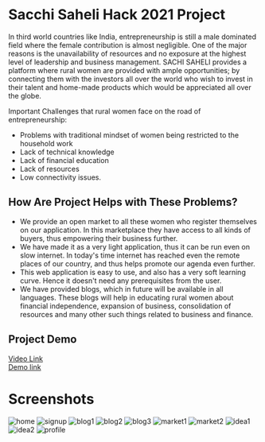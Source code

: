 # Sacchi Saheli Hack 2021 Project

In third world countries like India, entrepreneurship is still a male dominated field where the female contribution is almost negligible. One of the major reasons is the unavailability of resources and no exposure at the highest level of leadership and business management.
SACHI SAHELI provides a platform where rural women are provided with ample opportunities; by connecting them with the investors all over the world who wish to invest in their talent and home-made products which would be appreciated all over the globe.

Important Challenges that rural women face on the road of entrepreneurship:	
	
 <ul>
      <li>Problems with traditional mindset of women being restricted to the household work</li>	
      <li>Lack of technical knowledge</li>	  
      <li>Lack of financial education</li>	  
      <li>Lack of resources</li>	  	
      <li>Low connectivity issues.</li>	  		
 </ul>

## How Are Project Helps with These Problems?

<ul>
  <li> We provide an open market to all these women who register themselves on our application. In this marketplace they have access to all kinds of buyers, thus empowering their business further. </li>  		
  <li> We have made it as a very light application, thus it can be run even on slow internet. In today's time internet has reached even the remote places of our country, and thus helps promote our agenda even further.</li>
  <li> This web application is easy to use, and also has a very soft learning curve. Hence it doesn't need any prerequisites from the user.</li> 
  <li> We have provided blogs, which in future will be available in all languages. These blogs will help in educating rural women about financial independence, expansion of business, consolidation of resources and many other such things related to business and finance.</li>
</ul>


## Project Demo
<a href = "https://youtu.be/jshM6aHifXA"> Video Link </a>
<br>
<a href = "https://aansh-01.github.io/hack-2021-jan-v1/main/main.html"> Demo link </a>

# Screenshots

![home](https://github.com/divyanshTyagi/hack-2021-jan-v1/blob/main/photos/home%20page.JPG)
![signup](https://github.com/divyanshTyagi/hack-2021-jan-v1/blob/main/photos/signup.JPG)
![blog1](https://github.com/divyanshTyagi/hack-2021-jan-v1/blob/main/photos/blog%201.JPG)
![blog2](https://github.com/divyanshTyagi/hack-2021-jan-v1/blob/main/photos/blogs%202.JPG)
![blog3](https://github.com/divyanshTyagi/hack-2021-jan-v1/blob/main/photos/blog%203.JPG)
![market1](https://github.com/divyanshTyagi/hack-2021-jan-v1/blob/main/photos/market%201.JPG)
![market2](https://github.com/divyanshTyagi/hack-2021-jan-v1/blob/main/photos/market%202.JPG)
![idea1](https://github.com/divyanshTyagi/hack-2021-jan-v1/blob/main/photos/idea%20pitch%201.JPG)
![idea2](https://github.com/divyanshTyagi/hack-2021-jan-v1/blob/main/photos/idea%20pitch%202.JPG)
![profile](https://github.com/divyanshTyagi/hack-2021-jan-v1/blob/main/photos/profile.JPG)
